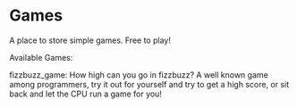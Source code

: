 # Games
A place to store simple games. Free to play!

Available Games:

fizzbuzz_game:
  How high can you go in fizzbuzz? A well known game among programmers, try it out for yourself and try to get a high score, 
  or sit back and let the CPU run a game for you!
